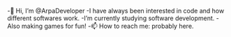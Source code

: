 -👋 Hi, I’m @ArpaDeveloper
-I have always been interested in code and how different softwares work.
-I’m currently studying software development.
-Also making games for fun!
-📫 How to reach me: probably here.



